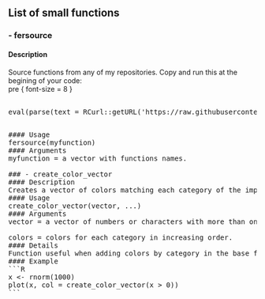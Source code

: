 ## List of small functions
### - fersource
#### Description
Source functions from any of my repositories.
Copy and run this at the begining of your code:<br />
pre {
font-size = 8
}

<pre > 
eval(parse(text = RCurl::getURL('https://raw.githubusercontent.com/FerAguate/SmallRFunctions/master/fersource.R', ssl.verifypeer = FALSE)))
<pre />

#### Usage
fersource(myfunction)
#### Arguments
myfunction = a vector with functions names.

### - create_color_vector
#### Description
Creates a vector of colors matching each category of the imput vector.
#### Usage
create_color_vector(vector, ...)
#### Arguments
vector = a vector of numbers or characters with more than one category.<br />
colors = colors for each category in increasing order.
#### Details
Function useful when adding colors by category in the base function 'plot'.
#### Example
```R
x <- rnorm(1000)
plot(x, col = create_color_vector(x > 0))
```
